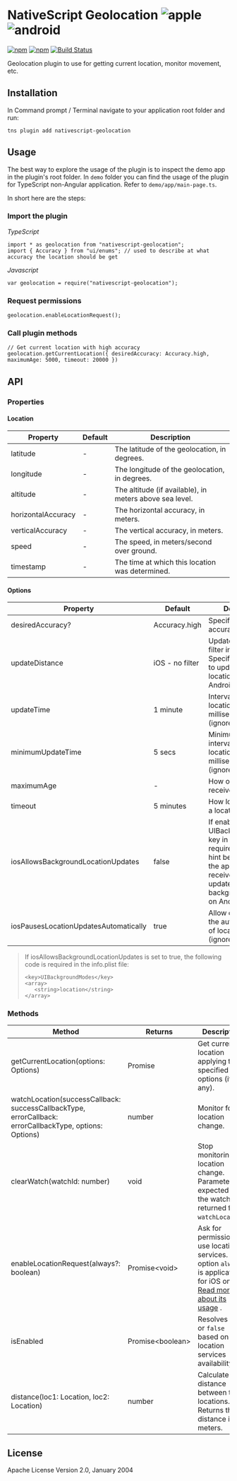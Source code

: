 # NativeScript Geolocation ![apple](https://cdn3.iconfinder.com/data/icons/picons-social/57/16-apple-32.png) ![android](https://cdn4.iconfinder.com/data/icons/logos-3/228/android-32.png) 


[![npm](https://img.shields.io/npm/v/nativescript-geolocation.svg)](https://www.npmjs.com/package/nativescript-geolocation)
[![npm](https://img.shields.io/npm/dm/nativescript-geolocation.svg)](https://www.npmjs.com/package/nativescript-geolocation)
[![Build Status](https://travis-ci.org/NativeScript/nativescript-geolocation.svg?branch=master)](https://travis-ci.org/NativeScript/nativescript-geolocation)

Geolocation plugin to use for getting current location, monitor movement, etc.

## Installation

In Command prompt / Terminal navigate to your application root folder and run:

```
tns plugin add nativescript-geolocation
```

## Usage 

The best way to explore the usage of the plugin is to inspect the demo app in the plugin's root folder. 
In `demo` folder you can find the usage of the plugin for TypeScript non-Angular application. Refer to `demo/app/main-page.ts`.

In short here are the steps:

### Import the plugin

*TypeScript*
``` 
import * as geolocation from "nativescript-geolocation";
import { Accuracy } from "ui/enums"; // used to describe at what accuracy the location should be get
```

*Javascript*
``` 
var geolocation = require("nativescript-geolocation");
```

### Request permissions

``` 
geolocation.enableLocationRequest();
```

### Call plugin methods

````
// Get current location with high accuracy
geolocation.getCurrentLocation({ desiredAccuracy: Accuracy.high, maximumAge: 5000, timeout: 20000 })
````

## API

### Properties

#### Location

| Property | Default | Description |
| --- | --- | --- |
| latitude | - | The latitude of the geolocation, in degrees. |
| longitude | - | The longitude of the geolocation, in degrees. |
| altitude | - | The altitude (if available), in meters above sea level. |
| horizontalAccuracy | - | The horizontal accuracy, in meters. |
| verticalAccuracy | - | The vertical accuracy, in meters. |
| speed | - | The speed, in meters/second over ground. |
| timestamp | - | The time at which this location was determined. |

#### Options

| Property | Default | Description |
| --- | --- | --- |
| desiredAccuracy? | Accuracy.high | Specifies desired accuracy in meters. |
| updateDistance | iOS - no filter | Update distance filter in meters. Specifies how often to update the location (ignored on Android). |
| updateTime | 1 minute | Interval between location updates, in milliseconds (ignored on iOS). |
| minimumUpdateTime | 5 secs | Minimum time interval between location updates, in milliseconds (ignored on iOS). |
| maximumAge | - | How old locations to receive in ms.  |
| timeout | 5 minutes | How long to wait for a location in ms.  |
| iosAllowsBackgroundLocationUpdates | false |  If enabled, UIBackgroundModes key in info.plist is required (check the hint below). Allow the application to receive location updates in background (ignored on Android) |
| iosPausesLocationUpdatesAutomatically | true | Allow deactivation of the automatic pause of location updates (ignored on Android) |

> If iosAllowsBackgroundLocationUpdates is set to true, the following code is required in the info.plist file:
>```
><key>UIBackgroundModes</key>
><array>
>    <string>location</string>
></array>
>```

### Methods

| Method | Returns | Description |
| --- | --- | --- |
| getCurrentLocation(options: Options) | Promise<Location> | Get current location applying the specified options (if any). |
| watchLocation(successCallback: successCallbackType, errorCallback: errorCallbackType, options: Options) | number | Monitor for location change. |
| clearWatch(watchId: number) | void | Stop monitoring for location change. Parameter expected is the watchId returned from `watchLocation`. |
| enableLocationRequest(always?: boolean) | Promise\<void\> | Ask for permissions to use location services. The option `always` is application for iOS only. [Read more about its usage](https://developer.apple.com/documentation/corelocation/cllocationmanager/1620551-requestalwaysauthorization) . |
| isEnabled | Promise\<boolean\>| Resolves `true` or `false` based on the location services availability.  |
| distance(loc1: Location, loc2: Location) | number | Calculate the distance between two locations. Returns the distance in meters. |

## License

Apache License Version 2.0, January 2004